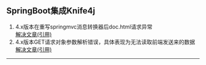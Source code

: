 ## SpringBoot集成Knife4j 
1. 4.x版本在重写springmvc消息转换器后doc.html请求异常  
   [解决文章(引用)](https://blog.loverorien.com/archives/knife4j-document-request-error)
2. 4.x版本GET请求对象参数解析错误，具体表现为无法读取前端发送来的数据  
   [解决文章(引用)](https://doc.xiaominfo.com/docs/faq/v4/knife4j-parameterobject-flat-param)

---

##
